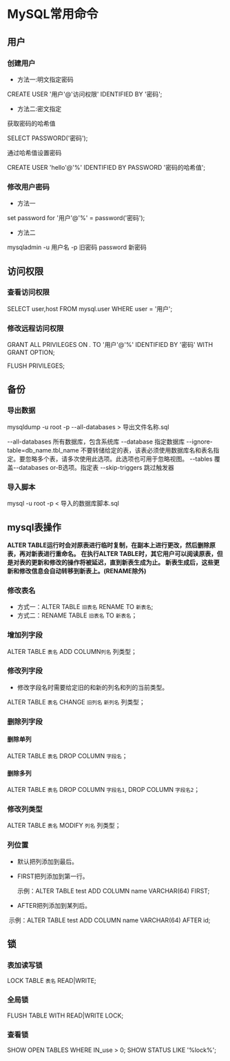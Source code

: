 # MySQL常用命令

## 用户

### 创建用户

- 方法一:明文指定密码

CREATE USER '用户'@'访问权限' IDENTIFIED BY '密码';

- 方法二:密文指定

获取密码的哈希值

SELECT PASSWORD('密码');

通过哈希值设置密码

CREATE USER 'hello'@'%' IDENTIFIED BY PASSWORD '密码的哈希值';

### 修改用户密码

- 方法一

set password for '用户'@'%' = password('密码');

- 方法二

mysqladmin -u 用户名 -p 旧密码 password 新密码


## 访问权限


### 查看访问权限

SELECT user,host FROM mysql.user WHERE user = '用户';

### 修改远程访问权限

GRANT ALL PRIVILEGES ON *.* TO '用户'@'%' IDENTIFIED BY '密码' WITH GRANT OPTION;

FLUSH PRIVILEGES;


## 备份

### 导出数据

mysqldump -u root -p  --all-databases > 导出文件名称.sql

--all-databases 所有数据库，包含系统库
--database 指定数据库
--ignore-table=db_name.tbl_name 不要转储给定的表，该表必须使用数据库名和表名指定。要忽略多个表，请多次使用此选项。此选项也可用于忽略视图。
--tables 覆盖--databases or-B选项。指定表
--skip-triggers 跳过触发器


### 导入脚本
mysql -u root -p < 导入的数据库脚本.sql


## mysql表操作

**ALTER TABLE运行时会对原表进行临时复制，在副本上进行更改，然后删除原表，再对新表进行重命名。
在执行ALTER TABLE时，其它用户可以阅读原表，但是对表的更新和修改的操作将被延迟，直到新表生成为止。
新表生成后，这些更新和修改信息会自动转移到新表上。(RENAME除外)**

### 修改表名

- 方式一：ALTER TABLE `旧表名` RENAME TO `新表名`;
- 方式二：RENAME TABLE `旧表名` TO `新表名`；

### 增加列字段

ALTER TABLE `表名` ADD COLUMN`列名`  列类型；

### 修改列字段

- 修改字段名时需要给定旧的和新的列名和列的当前类型。

ALTER TABLE `表名` CHANGE `旧列名` `新列名` 列类型；


### 删除列字段

#### 删除单列

ALTER TABLE `表名` DROP COLUMN `字段名`；

#### 删除多列

ALTER TABLE `表名` DROP COLUMN `字段名1`, DROP COLUMN `字段名2`；


### 修改列类型

ALTER TABLE `表名` MODIFY `列名` 列类型；

### 列位置

- 默认把列添加到最后。

- FIRST把列添加到第一行。

  示例：ALTER TABLE test ADD COLUMN name VARCHAR(64) FIRST;

- AFTER把列添加到某列后。

​		示例：ALTER TABLE test ADD COLUMN name VARCHAR(64) AFTER id;

## 锁

### 表加读写锁

LOCK TABLE `表名` READ|WRITE;

### 全局锁

FLUSH TABLE WITH READ|WRITE LOCK;

### 查看锁

SHOW OPEN TABLES	WHERE IN_use > 0;
SHOW STATUS LIKE '%lock%';

